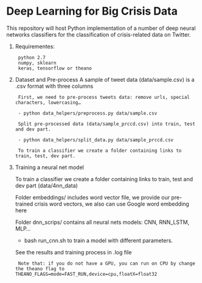 # Deep Learning for Big Crisis Data
This repository will host Python implementation of a number of deep neural networks classifiers
for the classification of crisis-related data on Twitter.

1. Requirementes:
        
        python 2.7
        numpy, sklearn
        keras, tensorflow or theano

2. Dataset and Pre-process
	A sample of tweet data (data/sample.csv) is a .csv format with three columns  
	
        First, we need to pre-process tweets data: remove urls, special characters, lowercasing…
    
    	- python data_helpers/preprocess.py data/sample.csv
        
        Split pre-processed data (data/sample_prccd.csv) into train, test and dev part.
	
        - python data_helpers/split_data.py data/sample_prccd.csv
	
        To train a classifier we create a folder containing links to train, test, dev part.
	  
3. Training a neural net model 

	To train a classifier we create a folder containing links to train, test and dev part (data/4nn_data) 
	
	Folder embeddings/ includes word vector file, we provide our pre-trained crisis word vectors, we also can use Google word embedding here
	
	Folder dnn_scrips/ contains all neural nets models: CNN, RNN_LSTM, MLP…
	
	- bash run_cnn.sh to train a model with different parameters.
	
	See the results and training process in .log file

        Note that: if you do not have a GPU, you can run on CPU by change the theano flag to THEANO_FLAGS=mode=FAST_RUN,device=cpu,floatX=float32
